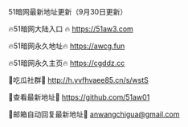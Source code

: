 51暗网最新地址更新（9月30日更新）

🔥51暗网大陆入口 🔥 https://51aw3.com

🔥51暗网永久地址🔥  https://awcg.fun

🔥51暗网永久主页🔥  https://cgddz.cc

💋吃瓜社群💋 http://h.yvfhvaee85.cn/s/wstS

💋查看最新地址💋  https://github.com/51aw01

💋邮箱自动回复最新地址💋 anwangchigua@gmail.com
